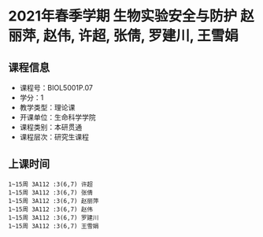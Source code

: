 # 2021年春季学期 生物实验安全与防护 赵丽萍, 赵伟, 许超, 张倩, 罗建川, 王雪娟






## 课程信息

- 课程号：BIOL5001P.07
- 学分：1
- 教学类型：理论课
- 开课单位：生命科学学院
- 课程类别：本研贯通
- 课程层次：研究生课程

## 上课时间

```
1~15周 3A112 :3(6,7) 许超
1~15周 3A112 :3(6,7) 张倩
1~15周 3A112 :3(6,7) 赵丽萍
1~15周 3A112 :3(6,7) 赵伟
1~15周 3A112 :3(6,7) 罗建川
1~15周 3A112 :3(6,7) 王雪娟
```


